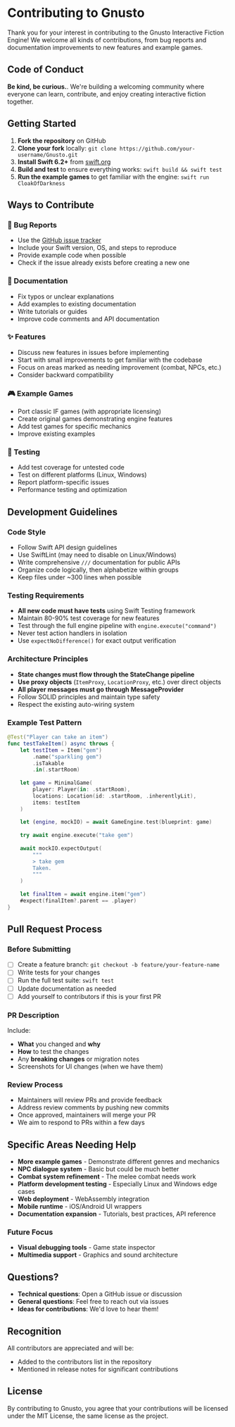 # Contributing to Gnusto

Thank you for your interest in contributing to the Gnusto Interactive Fiction Engine! We welcome all kinds of contributions, from bug reports and documentation improvements to new features and example games.

## Code of Conduct

**Be kind, be curious.**. We're building a welcoming community where everyone can learn, contribute, and enjoy creating interactive fiction together.

## Getting Started

1. **Fork the repository** on GitHub
2. **Clone your fork** locally: `git clone https://github.com/your-username/Gnusto.git`
3. **Install Swift 6.2+** from [swift.org](https://swift.org/download/)
4. **Build and test** to ensure everything works: `swift build && swift test`
5. **Run the example games** to get familiar with the engine: `swift run CloakOfDarkness`

## Ways to Contribute

### 🐛 Bug Reports
- Use the [GitHub issue tracker](https://github.com/samadhiBot/Gnusto/issues)
- Include your Swift version, OS, and steps to reproduce
- Provide example code when possible
- Check if the issue already exists before creating a new one

### 📖 Documentation
- Fix typos or unclear explanations
- Add examples to existing documentation
- Write tutorials or guides
- Improve code comments and API documentation

### ✨ Features
- Discuss new features in issues before implementing
- Start with small improvements to get familiar with the codebase
- Focus on areas marked as needing improvement (combat, NPCs, etc.)
- Consider backward compatibility

### 🎮 Example Games
- Port classic IF games (with appropriate licensing)
- Create original games demonstrating engine features
- Add test games for specific mechanics
- Improve existing examples

### 🧪 Testing
- Add test coverage for untested code
- Test on different platforms (Linux, Windows)
- Report platform-specific issues
- Performance testing and optimization

## Development Guidelines

### Code Style
- Follow Swift API design guidelines
- Use SwiftLint (may need to disable on Linux/Windows)
- Write comprehensive `///` documentation for public APIs
- Organize code logically, then alphabetize within groups
- Keep files under ~300 lines when possible

### Testing Requirements
- **All new code must have tests** using Swift Testing framework
- Maintain 80-90% test coverage for new features
- Test through the full engine pipeline with `engine.execute("command")`
- Never test action handlers in isolation
- Use `expectNoDifference()` for exact output verification

### Architecture Principles
- **State changes must flow through the StateChange pipeline**
- **Use proxy objects** (`ItemProxy`, `LocationProxy`, etc.) over direct objects
- **All player messages must go through MessageProvider**
- Follow SOLID principles and maintain type safety
- Respect the existing auto-wiring system

### Example Test Pattern
```swift
@Test("Player can take an item")
func testTakeItem() async throws {
    let testItem = Item("gem")
        .name("sparkling gem")
        .isTakable
        .in(.startRoom)
    
    let game = MinimalGame(
        player: Player(in: .startRoom),
        locations: Location(id: .startRoom, .inherentlyLit),
        items: testItem
    )
    
    let (engine, mockIO) = await GameEngine.test(blueprint: game)
    
    try await engine.execute("take gem")
    
    await mockIO.expectOutput(
        """
        > take gem
        Taken.
        """
    )
    
    let finalItem = await engine.item("gem")
    #expect(finalItem?.parent == .player)
}
```

## Pull Request Process

### Before Submitting
- [ ] Create a feature branch: `git checkout -b feature/your-feature-name`
- [ ] Write tests for your changes
- [ ] Run the full test suite: `swift test`
- [ ] Update documentation as needed
- [ ] Add yourself to contributors if this is your first PR

### PR Description
Include:
- **What** you changed and **why**
- **How** to test the changes
- Any **breaking changes** or migration notes
- Screenshots for UI changes (when we have them)

### Review Process
- Maintainers will review PRs and provide feedback
- Address review comments by pushing new commits
- Once approved, maintainers will merge your PR
- We aim to respond to PRs within a few days

## Specific Areas Needing Help

- **More example games** - Demonstrate different genres and mechanics
- **NPC dialogue system** - Basic but could be much better
- **Combat system refinement** - The melee combat needs work
- **Platform development testing** - Especially Linux and Windows edge cases
- **Web deployment** - WebAssembly integration
- **Mobile runtime** - iOS/Android UI wrappers
- **Documentation expansion** - Tutorials, best practices, API reference

### Future Focus
- **Visual debugging tools** - Game state inspector
- **Multimedia support** - Graphics and sound architecture

## Questions?

- **Technical questions**: Open a GitHub issue or discussion
- **General questions**: Feel free to reach out via issues
- **Ideas for contributions**: We'd love to hear them!

## Recognition

All contributors are appreciated and will be:
- Added to the contributors list in the repository
- Mentioned in release notes for significant contributions

## License

By contributing to Gnusto, you agree that your contributions will be licensed under the MIT License, the same license as the project.
